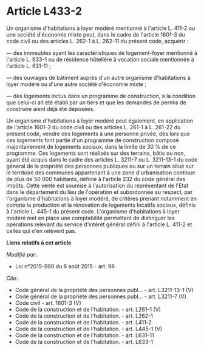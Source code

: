 # Article L433-2

Un organisme d'habitations à loyer modéré mentionné à l'article L. 411-2 ou une société d'économie mixte peut, dans le cadre
de l'article 1601-3 du code civil ou des articles L. 262-1 à L. 262-11 du présent code, acquérir : 

― des immeubles ayant les caractéristiques de logement-foyer mentionné à l'article L. 633-1 ou de résidence hôtelière à
vocation sociale mentionnée à l'article L. 631-11 ; 

― des ouvrages de bâtiment auprès d'un autre organisme d'habitations à loyer modéré ou d'une autre société d'économie
mixte ; 

― des logements inclus dans un programme de construction, à la condition que celui-ci ait été établi par un tiers et que les
demandes de permis de construire aient déjà été déposées. 

Un organisme d'habitations à loyer modéré peut également, en application de l'article 1601-3 du code civil ou des articles L.
261-1 à L. 261-22 du présent code, vendre des logements à une personne privée, dès lors que ces logements font partie d'un
programme de construction composé majoritairement de logements sociaux, dans la limite de 30 % de ce programme. Ces logements
sont réalisés sur des terrains, bâtis ou non, ayant été acquis dans le cadre des articles L. 3211-7 ou L. 3211-13-1 du code
général de la propriété des personnes publiques ou sur un terrain situé sur le territoire des communes appartenant à une zone
d'urbanisation continue de plus de 50 000 habitants, définie à l'article 232 du code général des impôts. Cette vente est
soumise à l'autorisation du représentant de l'Etat dans le département du lieu de l'opération et subordonnée au respect, par
l'organisme d'habitations à loyer modéré, de critères prenant notamment en compte la production et la rénovation de logements
locatifs sociaux, définis à l'article L. 445-1 du présent code. L'organisme d'habitations à loyer modéré met en place une
comptabilité permettant de distinguer les opérations relevant du service d'intérêt général défini à l'article L. 411-2 et
celles qui n'en relèvent pas.

**Liens relatifs à cet article**

_Modifié par_:

  - Loi n°2015-990 du 6 août 2015 - art. 98

_Cite_:

  - Code général de la propriété des personnes publ... - art. L3211-13-1 (V)
  - Code général de la propriété des personnes publ... - art. L3211-7 (V)
  - Code civil - art. 1601-3 (V)
  - Code de la construction et de l'habitation. - art. L261-1 (V)
  - Code de la construction et de l'habitation. - art. L262-1
  - Code de la construction et de l'habitation. - art. L411-2
  - Code de la construction et de l'habitation. - art. L445-1 (V)
  - Code de la construction et de l'habitation. - art. L631-11
  - Code de la construction et de l'habitation. - art. L633-1
